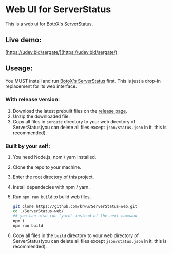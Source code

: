 # Web UI for ServerStatus

This is a web ui for [BotoX's ServerStatus](https://github.com/BotoX/ServerStatus/).

## Live demo:

[https://udev.bid/sergate/](https://udev.bid/sergate/)

## Useage:

You MUST install and run [BotoX's ServerStatus](https://github.com/BotoX/ServerStatus/) first. This is just a drop-in replacement for its web interface.

### **With release version:**

1. Download the latest prebuilt files on the [release page](https://github.com/krwu/ServerStatus-web/releases).
2. Unzip the downloaded file.
3. Copy all files in `sergate` directory to your web directory of ServerStatus(you can delete all files except `json/status.json` in it, this is recommended).

### **Built by your self:**

1. You need Node.js, npm / yarn installed.
2. Clone the repo to your machine.
3. Enter the root directory of this project.
4. Install dependecies with npm / yarn.
5. Run `npm run build` to build web files.

    ``` bash
    git clone https://github.com/krwu/ServerStatus-web.git
    cd ./ServerStatus-web/
    ## you can also run "yarn" instead of the next command
    npm i
    npm run build
    ```
6. Copy all files in the `build` directory to your web directory of ServerStatus(you can delete all files except `json/status.json` in it, this is recommended).

